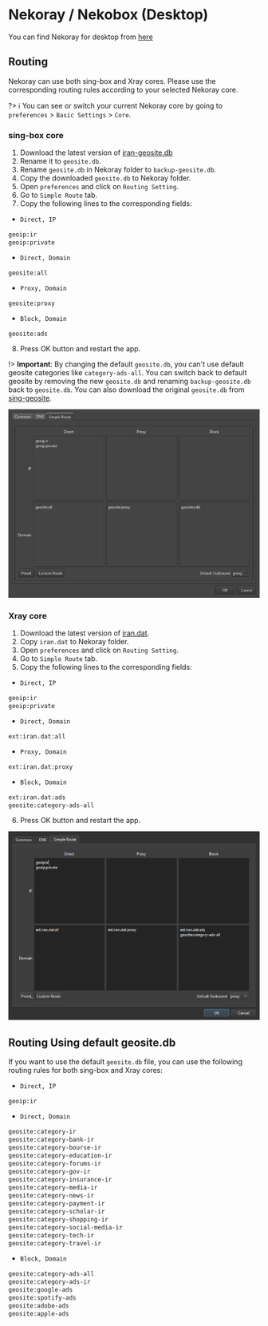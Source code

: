 # Nekoray / Nekobox (Desktop)

You can find Nekoray for desktop from [here](https://github.com/MatsuriDayo/nekoray)

## Routing

Nekoray can use both sing-box and Xray cores. Please use the corresponding routing rules according to your selected Nekoray core.

?> :information_source: You can see or switch your current Nekoray core by going to `preferences` > `Basic Settings` > `Core`.

### sing-box core

1. Download the latest version of [iran-geosite.db](https://github.com/bootmortis/iran-hosted-domains/releases/latest/download/iran-geosite.db)
2. Rename it to `geosite.db`.
3. Rename `geosite.db` in Nekoray folder to `backup-geosite.db`.
4. Copy the downloaded `geosite.db` to Nekoray folder.
5. Open `preferences` and click on `Routing Setting`.
6. Go to `Simple Route` tab.
7. Copy the following lines to the corresponding fields:

- `Direct, IP`

```
geoip:ir
geoip:private
```

- `Direct, Domain`

```
geosite:all
```

- `Proxy, Domain`

```
geosite:proxy
```

- `Block, Domain`

```
geosite:ads
```

8. Press OK button and restart the app.

!> **Important**: By changing the default `geosite.db`, you can't use default geosite categories like `category-ads-all`. You can switch back to default geosite by removing the new `geosite.db` and renaming `backup-geosite.db` back to `geosite.db`. You can also download the original `geosite.db` from [sing-geosite](https://github.com/SagerNet/sing-geosite/releases).

![nekoray-sing-box.png](/_image/nekoray-sing-box.png)

### Xray core

1. Download the latest version of [iran.dat](https://github.com/bootmortis/iran-hosted-domains/releases/latest/download/iran.dat).
2. Copy `iran.dat` to Nekoray folder.
3. Open `preferences` and click on `Routing Setting`.
4. Go to `Simple Route` tab.
5. Copy the following lines to the corresponding fields:

- `Direct, IP`

```
geoip:ir
geoip:private
```

- `Direct, Domain`

```
ext:iran.dat:all
```

- `Proxy, Domain`

```
ext:iran.dat:proxy
```

- `Block, Domain`

```
ext:iran.dat:ads
geosite:category-ads-all
```

6. Press OK button and restart the app.

![nekoray-xray](/_image/nekoray-xray.png)

## Routing Using default geosite.db

If you want to use the default `geosite.db` file, you can use the following routing rules for both sing-box and Xray cores:

- `Direct, IP`

```
geoip:ir
```

- `Direct, Domain`

```
geosite:category-ir
geosite:category-bank-ir
geosite:category-bourse-ir
geosite:category-education-ir
geosite:category-forums-ir
geosite:category-gov-ir
geosite:category-insurance-ir
geosite:category-media-ir
geosite:category-news-ir
geosite:category-payment-ir
geosite:category-scholar-ir
geosite:category-shopping-ir
geosite:category-social-media-ir
geosite:category-tech-ir
geosite:category-travel-ir
```

- `Block, Domain`

```
geosite:category-ads-all
geosite:category-ads-ir
geosite:google-ads
geosite:spotify-ads
geosite:adobe-ads
geosite:apple-ads
```
